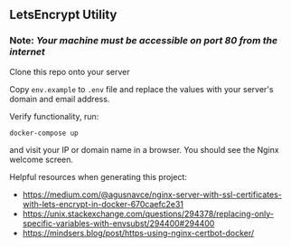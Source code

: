 ## LetsEncrypt Utility

### Note: *Your machine must be accessible on port 80 from the internet*

Clone this repo onto your server

Copy `env.example` to `.env` file and replace the values with your server's domain and email address.

Verify functionality, run:
```
docker-compose up
```
and visit your IP or domain name in a browser. You should see the Nginx welcome screen.

Helpful resources when generating this project:
* https://medium.com/@agusnavce/nginx-server-with-ssl-certificates-with-lets-encrypt-in-docker-670caefc2e31
* https://unix.stackexchange.com/questions/294378/replacing-only-specific-variables-with-envsubst/294400#294400
* https://mindsers.blog/post/https-using-nginx-certbot-docker/

